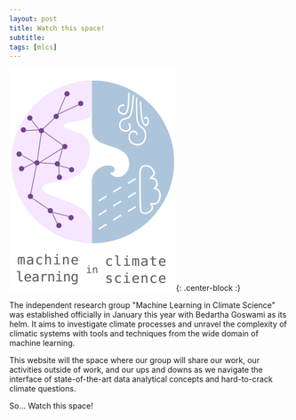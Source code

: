 ```yaml
---
layout: post
title: Watch this space!
subtitle:
tags: [mlcs]
---
```


![MLCS-Logo](/img/mlcs_logo_small.png){: .center-block :}

The independent research group "Machine Learning in Climate Science" was
established officially in January this year with Bedartha Goswami as its
helm. It aims to investigate climate processes and unravel the
complexity of climatic systems with tools and techniques from the wide
domain of machine learning.

This website will the space where our group will share our work, our
activities outside of work, and our ups and downs as we navigate the
interface of state-of-the-art data analytical concepts and hard-to-crack
climate questions.

So... Watch this space!
